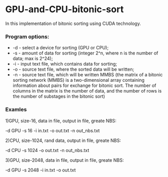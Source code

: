 # GPU-and-CPU-bitonic-sort

In this implementation of bitonic sorting using CUDA technology. 


### Program options:
+ -d - select a device for sorting (GPU or CPU);
+ -s - amount of data for sorting (integer 2^n, where n is the number of data; max is 2^24);
+ -i - input text file, which contains data for sorting;
+ -o - source text file, where the sorted data will be written;
+ -n - source text file, which will be written MMBS (the matrix of a bitonic sorting network (MMBS) is a two-dimensional array containing information about pairs for exchange for bitonic sort. The number of columns in the matrix is the number of data, and the number of rows is the number of substages in the bitonic sort)

### Examles
1)GPU, size-16, data in file, output in file, greate NBS:

-d GPU -s 16 -i in.txt -o out.txt -n out_nbs.txt


2)CPU, size-1024, rand data, output in file, greate NBS:

-d CPU -s 1024 -o out.txt -n out_nbs.txt


3)GPU, size-2048, data in file, output in file, greate NBS:

-d GPU -s 2048 -i in.txt -o out.txt


